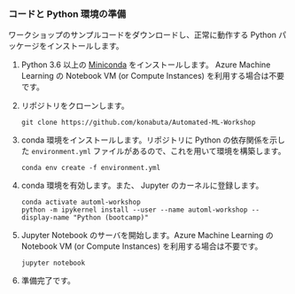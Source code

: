 ### コードと Python 環境の準備

ワークショップのサンプルコードをダウンロードし、正常に動作する Python パッケージをインストールします。 

1. Python 3.6 以上の [Miniconda](https://conda.io/miniconda.html) をインストールします。 Azure Machine Learning の Notebook VM (or Compute Instances) を利用する場合は不要です。

1. リポジトリをクローンします。
    ```
    git clone https://github.com/konabuta/Automated-ML-Workshop
    ```
1. conda 環境をインストールします。リポジトリに Python の依存関係を示した `environment.yml` ファイルがあるので、これを用いて環境を構築します。
    ```
    conda env create -f environment.yml
    ```
1. conda 環境を有効します。また、 Jupyter のカーネルに登録します。
    ```
    conda activate automl-workshop
    python -m ipykernel install --user --name automl-workshop --display-name "Python (bootcamp)"
    ```
1. Jupyter Notebook のサーバを開始します。Azure Machine Learning の Notebook VM (or Compute Instances) を利用する場合は不要です。

    ```
    jupyter notebook
    ```
1. 準備完了です。